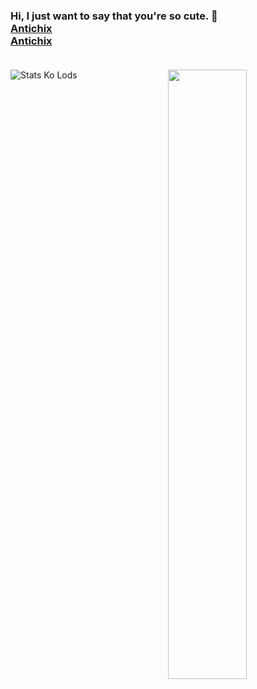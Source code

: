 ### Hi, I just want to say that you're so cute. 👋<br>[Antichix](https://discord.gg/NmFcvCs)<br>[Antichix](https://discord.gg/MT2996y)<br><br>
[<img align="right" width="50%" src="https://github-readme-stats.vercel.app/api?username=NcknmeX&show_icons=true&theme=radical&hide=contribs,issues">](https://metrics.lecoq.io/NcknmeX?template=classic)
![Stats Ko Lods](https://github-readme-stats.vercel.app/api/top-langs/?username=ncknmex&layout=demo)
